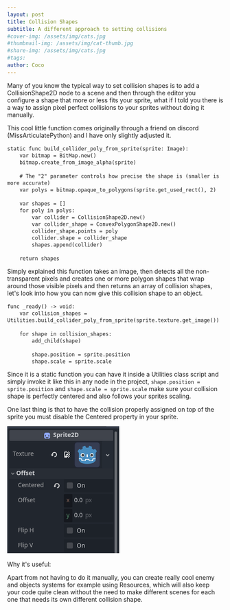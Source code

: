 ```yaml
---
layout: post
title: Collision Shapes
subtitle: A different approach to setting collisions
#cover-img: /assets/img/cats.jpg
#thumbnail-img: /assets/img/cat-thumb.jpg
#share-img: /assets/img/cats.jpg
#tags:
author: Coco
---
```


Many of you know the typical way to set collision shapes is to add a CollisionShape2D node to a scene and then through the editor you configure a shape that more or less fits your sprite, what if I told you there is a way to assign pixel perfect collisions to your sprites without doing it manually.

This cool little function comes originally through a friend on discord (MissArticulatePython) and I have only slightly adjusted it.

```
static func build_collider_poly_from_sprite(sprite: Image):
	var bitmap = BitMap.new()
	bitmap.create_from_image_alpha(sprite)

	# The "2" parameter controls how precise the shape is (smaller is more accurate)
	var polys = bitmap.opaque_to_polygons(sprite.get_used_rect(), 2)

	var shapes = []
	for poly in polys:
		var collider = CollisionShape2D.new()
		var collider_shape = ConvexPolygonShape2D.new()
		collider_shape.points = poly
		collider.shape = collider_shape
		shapes.append(collider)

	return shapes
```

Simply explained this function takes an image, then detects all the non-transparent pixels and creates one or more polygon shapes that wrap around those visible pixels and then returns an array of collision shapes, let's look into how you can now give this collision shape to an object.

```
func _ready() -> void:
	var collision_shapes = Utilities.build_collider_poly_from_sprite(sprite.texture.get_image())

	for shape in collision_shapes:
		add_child(shape)
		
		shape.position = sprite.position
		shape.scale = sprite.scale
```

Since it is a static function you can have it inside a Utilities class script and simply invoke it like this in any node in the project, ```shape.position = sprite.position``` and ```shape.scale = sprite.scale``` make sure your collision shape is perfectly centered and also follows your sprites scaling. 

One last thing is that to have the collision properly assigned on top of the sprite you must disable the Centered property in your sprite.

![alt text](../assets/img/sprite2dcenteredoff.png)



Why it's useful:

Apart from not having to do it manually, you can create really cool enemy and objects systems for example using Resources, which will also keep your code quite clean without the need to make different scenes for each one that needs its own different collision shape.


